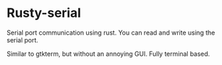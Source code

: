 # Rusty-serial


Serial port communication using rust. You can read and write using the serial port.

Similar to gtkterm, but without an annoying GUI. Fully terminal based.
